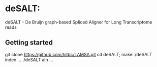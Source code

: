 # deSALT:
deSALT - De Bruijn graph-based Spliced Aligner for Long Transcriptome reads

## Getting started
  git clone https://github.com/hitbc/LAMSA.git
  cd deSALT; make
  ./deSALT index ...
  ./deSALT aln ...
